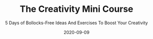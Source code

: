 ---
title: "The Creativity Mini Course"
subtitle: "5 Days of Bollocks-Free Ideas And Exercises To Boost Your Creativity"
desc: "This mini-course covers what creativity is, how it works, and how you can use it—all in a short and fun way."
external_url: https://ttkb.me/cmc
date: "2020-09-09"
priority: 1
image: "img/cmc-thumbnail.jpg"
background_color: "#ffd400"
categories: ['Creativity']
tags: ['exercises', 'free']
---